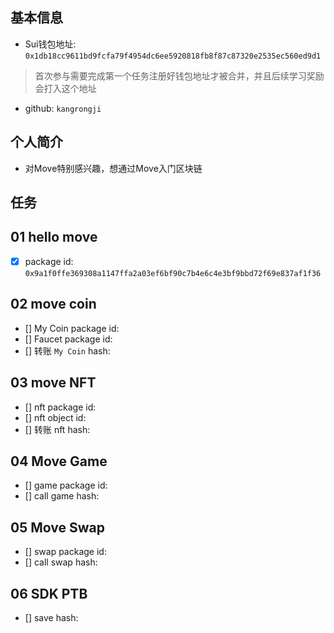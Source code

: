 ## 基本信息
- Sui钱包地址: `0x1db18cc9611bd9fcfa79f4954dc6ee5920818fb8f87c87320e2535ec560ed9d1`
> 首次参与需要完成第一个任务注册好钱包地址才被合并，并且后续学习奖励会打入这个地址
- github: `kangrongji`

## 个人简介
- 对Move特别感兴趣，想通过Move入门区块链

## 任务

##   01 hello move
- [x] package id: `0x9a1f0ffe369308a1147ffa2a03ef6bf90c7b4e6c4e3bf9bbd72f69e837af1f36`

##   02 move coin
- [] My Coin package id:
- [] Faucet package id:
- [] 转账 `My Coin` hash:

##   03 move NFT
- [] nft package id:
- [] nft object id:
- [] 转账 nft  hash:

##   04 Move Game
- [] game package id:
- [] call game hash:

##   05 Move Swap
- [] swap package id:
- [] call swap hash:

##   06 SDK PTB
- [] save hash:
